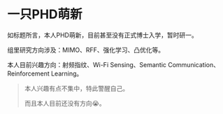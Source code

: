 # 一只PHD萌新

如标题所言，本人PHD萌新，目前甚至没有正式博士入学，暂时研一。

组里研究方向涉及：MIMO、RFF、强化学习、凸优化等。

本人目前兴趣方向：射频指纹、Wi-Fi Sensing、Semantic Communication、Reinforcement Learning。

> 本人兴趣有点不集中，特此警醒自己。
>
> 而且本人目前还没有方向😭。